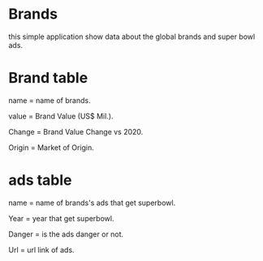 # Brands

this simple application show data about the global brands and super bowl ads.


# Brand table

name = name of brands.

value = Brand Value (US$ Mil.).

Change = Brand Value Change vs 2020.

Origin = Market of Origin.


# ads table

name = name of brands's ads that get superbowl.

Year = year that get superbowl.

Danger = is the ads danger or not.

Url = url link of ads.
